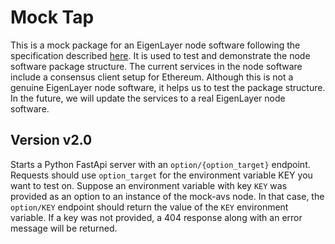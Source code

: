 # Mock Tap

This is a mock package for an EigenLayer node software following the specification described [here](https://eigen.nethermind.io/docs/packaging/). It is used to test and demonstrate the node software package structure. The current services in the node software include a consensus client setup for Ethereum. Although this is not a genuine EigenLayer node software, it helps us to test the package structure. In the future, we will update the services to a real EigenLayer node software.

## Version v2.0

 Starts a Python FastApi server with an `option/{option_target}` endpoint. Requests should use `option_target` for the environment variable KEY you want to test on. Suppose an environment variable with key `KEY` was provided as an option to an instance of the mock-avs node. In that case, the `option/KEY` endpoint should return the value of the `KEY` environment variable. If a key was not provided, a 404 response along with an error message will be returned.